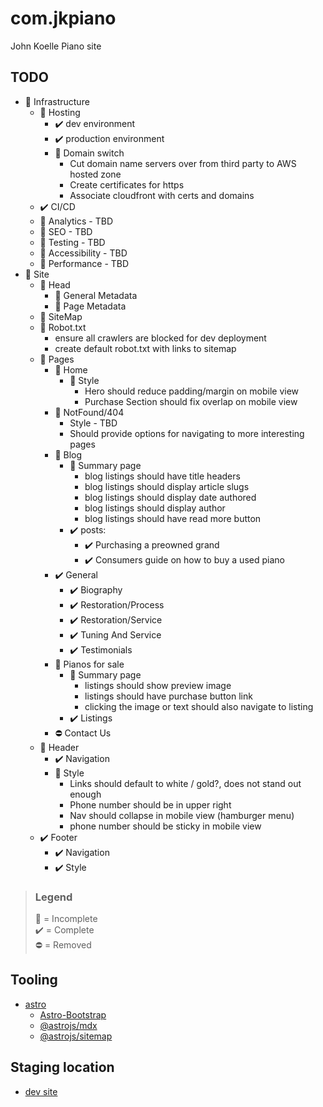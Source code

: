 # com.jkpiano

John Koelle Piano site

## TODO

- :white_square_button: Infrastructure
    - :white_square_button: Hosting
        - ✔️ dev environment
        - ✔️ production environment
        - :white_square_button: Domain switch
            - Cut domain name servers over from third party to AWS hosted zone
            - Create certificates for https
            - Associate cloudfront with certs and domains
    - ✔️ CI/CD
    - :white_square_button: Analytics - TBD
    - :white_square_button: SEO - TBD
    - :white_square_button: Testing - TBD
    - :white_square_button: Accessibility - TBD
    - :white_square_button: Performance - TBD
- :white_square_button: Site
    - 🔳 Head
        - 🔳 General Metadata
        - 🔳 Page Metadata
    - 🔳 SiteMap
    - :white_square_button: Robot.txt
        - ensure all crawlers are blocked for dev deployment
        - create default robot.txt with links to sitemap
    - :white_square_button: Pages
        - 🔳 Home
            - :white_square_button: Style
                - Hero should reduce padding/margin on mobile view
                - Purchase Section should fix overlap on mobile view
        - :white_square_button: NotFound/404
            - Style - TBD
            - Should provide options for navigating to more interesting pages
        - :white_square_button: Blog
            - :white_square_button: Summary page
                - blog listings should have title headers
                - blog listings should display article slugs
                - blog listings should display date authored
                - blog listings should display author
                - blog listings should have read more button
            - :heavy_check_mark: posts:
                - :heavy_check_mark: Purchasing a preowned grand
                - :heavy_check_mark: Consumers guide on how to buy a used piano
        - :heavy_check_mark: General
            - :heavy_check_mark: Biography
            - :heavy_check_mark: Restoration/Process
            - :heavy_check_mark: Restoration/Service
            - :heavy_check_mark: Tuning And Service
            - :heavy_check_mark: Testimonials
        - :white_square_button: Pianos for sale
            - :white_square_button: Summary page
                - listings should show preview image
                - listings should have purchase button link
                - clicking the image or text should also navigate to listing
            - :heavy_check_mark: Listings
        - :no_entry: Contact Us
    - :white_square_button: Header
        - :heavy_check_mark: Navigation
        - :white_square_button: Style
            - Links should default to white / gold?, does not stand out enough
            - Phone number should be in upper right
            - Nav should collapse in mobile view (hamburger menu)
            - phone number should be sticky in mobile view
    - ✔️ Footer
        - :heavy_check_mark: Navigation
        - :heavy_check_mark: Style

> ### Legend
> :white_square_button: = Incomplete \
> :heavy_check_mark: = Complete \
> ⛔ = Removed

## Tooling

- [astro](https://astro.build/)
    - [Astro-Bootstrap](https://astro-bootstrap.github.io)
    - [@astrojs/mdx](https://docs.astro.build/en/guides/integrations-guide/mdx/)
    - [@astrojs/sitemap](https://docs.astro.build/en/guides/integrations-guide/sitemap/)

## Staging location

- [dev site](https://d3nkr2377cpjg3.cloudfront.net/)